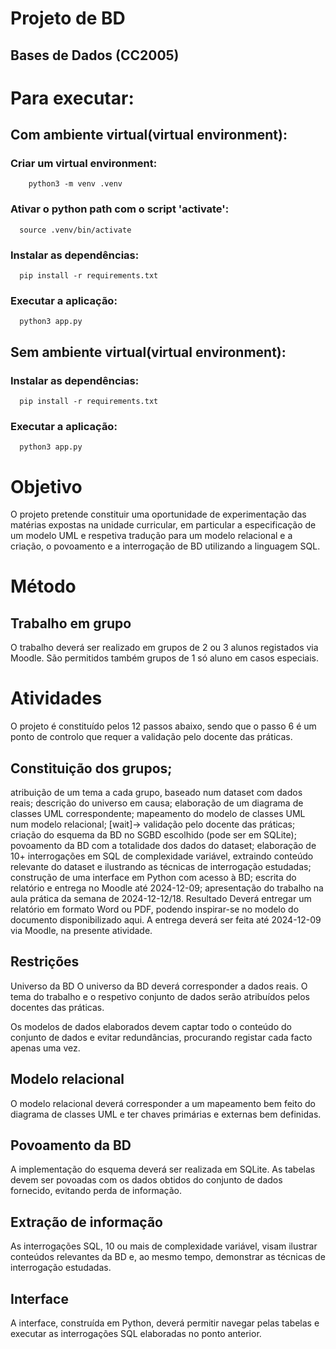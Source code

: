 # Projeto de BD
## Bases de Dados (CC2005)

# Para executar:
## Com ambiente virtual(virtual environment):
### Criar um virtual environment:
``` shell
    python3 -m venv .venv
```
### Ativar o python path com o script 'activate':
``` shell
  source .venv/bin/activate
```
### Instalar as dependências:
``` shell
  pip install -r requirements.txt
```
### Executar a aplicação:
``` shell
  python3 app.py
```

## Sem ambiente virtual(virtual environment):
### Instalar as dependências:
``` shell
  pip install -r requirements.txt
```

### Executar a aplicação:
``` shell
  python3 app.py
```

# Objetivo
O projeto pretende constituir uma oportunidade de experimentação das matérias expostas na unidade curricular, em particular a especificação de um modelo UML e respetiva tradução para um modelo relacional e a criação, o povoamento e a interrogação de BD utilizando a linguagem SQL.

# Método
## Trabalho em grupo
O trabalho deverá ser realizado em grupos de 2 ou 3 alunos registados via Moodle. São permitidos também grupos de 1 só aluno em casos especiais.

# Atividades
O projeto é constituído pelos 12 passos abaixo, sendo que o passo 6 é um ponto de controlo que requer a validação pelo docente das práticas.

## Constituição dos grupos;
atribuição de um tema a cada grupo, baseado num dataset com dados reais;
descrição do universo em causa;
elaboração de um diagrama de classes UML correspondente;
mapeamento do modelo de classes UML num modelo relacional;
[wait]-> validação pelo docente das práticas;
criação do esquema da BD no SGBD escolhido (pode ser em SQLite);
povoamento da BD com a totalidade dos dados do dataset;
elaboração de 10+ interrogações em SQL de complexidade variável, extraindo conteúdo relevante do dataset e ilustrando as técnicas de interrogação estudadas;
construção de uma interface em Python com acesso à BD;
escrita do relatório e entrega no Moodle até 2024-12-09;
apresentação do trabalho na aula prática da semana de 2024-12-12/18.
Resultado
Deverá entregar um relatório em formato Word ou PDF, podendo inspirar-se no modelo do documento disponibilizado aqui. A entrega deverá ser feita até 2024-12-09 via Moodle, na presente atividade.

## Restrições
Universo da BD
O universo da BD deverá corresponder a dados reais. O tema do trabalho e o respetivo conjunto de dados serão atribuídos pelos docentes das práticas.

Os modelos de dados elaborados devem captar todo o conteúdo do conjunto de dados e evitar redundâncias, procurando registar cada facto apenas uma vez.

## Modelo relacional
O modelo relacional deverá corresponder a um mapeamento bem feito do diagrama de classes UML e ter chaves primárias e externas bem definidas.

## Povoamento da BD
A implementação do esquema deverá ser realizada em SQLite. As tabelas devem ser povoadas com os dados obtidos do conjunto de dados fornecido, evitando perda de informação.

## Extração de informação
As interrogações SQL, 10 ou mais de complexidade variável, visam ilustrar conteúdos relevantes da BD e, ao mesmo tempo, demonstrar as técnicas de interrogação estudadas.

## Interface
A interface, construída em Python, deverá permitir navegar pelas tabelas e executar as interrogações SQL elaboradas no ponto anterior.
